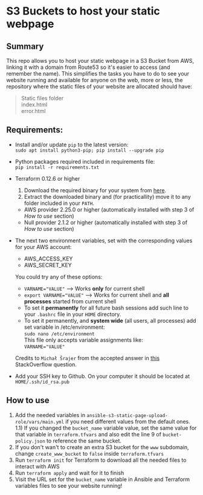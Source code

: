 # S3 Buckets to host your static webpage
## Summary
This repo allows you to host your static webpage in a S3 Bucket from AWS, linking it with a domain from Route53 so it's easier to access (and remember the name). This simplifies the tasks you have to do to see your website running and available for anyone on the web, more or less, the repository where the static files of your website are allocated should have:   
> Static files folder   
> index.html   
> error.html

## Requirements:
- Install and/or update `pip` to the latest version:   
    `sudo apt install python3-pip; pip install --upgrade pip`
- Python packages required included in requirements file:   
    `pip install -r requirements.txt`
- Terraform 0.12.6 or higher
    1) Download the required binary for your system from [here](https://www.terraform.io/downloads.html).
    2) Extract the downloaded binary and (for practicallity) move it to any folder included in your `PATH`.
    - AWS provider 2.25.0 or higher (automatically installed with step 3 of *How to use* section)
    - Null provider 2.1.2 or higher (automatically installed with step 3 of *How to use* section)
- The next two environment variables, set with the corresponding values for your AWS account:
    - AWS_ACCESS_KEY
    - AWS_SECRET_KEY   
       
    You could try any of these options:
    - `VARNAME="VALUE"` --> Works **only** for current shell
    - `export VARNAME="VALUE"` --> Works for current shell and **all processes** started from current shell
    - To set it **permanently** for all future bash sessions add such line to your `.bashrc` file in your `HOME` directory.
    - To set it permanently, and **system wide** (all users, all processes) add set variable in /etc/environment:   
        `sudo nano /etc/environment`   
        This file only accepts variable assignments like:   
        `VARNAME="VALUE"`

    Credits to `Michał Šrajer` from the accepted answer in [this](https://askubuntu.com/questions/58814/how-do-i-add-environment-variables) StackOverflow question. 

- Add your SSH key to Github. On your computer it should be located at `HOME/.ssh/id_rsa.pub`

## How to use
1) Add the needed variables in `ansible-s3-static-page-upload-role/vars/main.yml` if you need different values from the default ones.
    1.1) If you changed the `bucket_name` variable value, set the same value for that variable in `terraform.tfvars` and also edit the line 9 of `bucket-policy.json` to reference the same bucket.
2) If you don't wan't to create an extra S3 bucket for the `www` subdomain, change `create_www_bucket` to `false` inside `terraform.tfvars`
3) Run `terraform init` for Terraform to download all the needed files to interact with AWS
4) Run `terraform apply` and wait for it to finish
5) Visit the URL set for the `bucket_name` variable in Ansible and Terraform variables files to see your website running!

